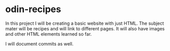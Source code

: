 # odin-recipes

In this project I will be creating a basic website with just HTML.
The subject mater will be recipes and will link to different pages.
It will also have images and other HTML elements learned so far.

I will document commits as well. 